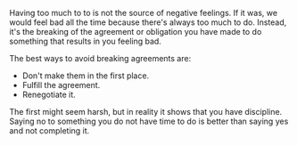 Having too much to to is not the source of negative feelings. If it was, we would feel bad all the time because there's always too much to do. Instead, it's the breaking of the agreement or obligation you have made to do something that results in you feeling bad.

The best ways to avoid breaking agreements are:
- Don't make them in the first place.
- Fulfill the agreement.
- Renegotiate it.

The first might seem harsh, but in reality it shows that you have discipline. Saying no to something you do not have time to do is better than saying yes and not completing it.
